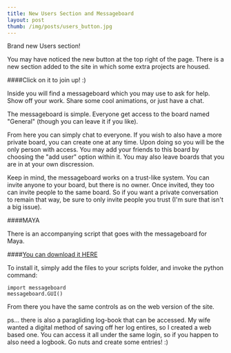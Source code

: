 ```yaml
---
title: New Users Section and Messageboard
layout: post
thumb: /img/posts/users_button.jpg
---
```

Brand new Users section!

You may have noticed the new button at the top right of the page. There is a new section added to the site in which some extra projects are housed.<!-- more -->

####Click on it to join up! :)

Inside you will find a messageboard which you may use to ask for help. Show off your work. Share some cool animations, or just have a chat.

The messageboard is simple. Everyone get access to the board named "General" (though you can leave it if you like).

From here you can simply chat to everyone. If you wish to also have a more private board, you can create one at any time. Upon doing so you will be the only person with access. You may add your friends to this board by choosing the "add user" option within it. You may also leave boards that you are in at your own discression.

Keep in mind, the messageboard works on a trust-like system. You can invite anyone to your board, but there is no owner. Once invited, they too can invite people to the same board. So if you want a private conversation to remain that way, be sure to only invite people you trust (I'm sure that isn't a big issue).

####MAYA

There is an accompanying script that goes with the messageboard for Maya.

####[You can download it HERE](http://internetimagery.com/downloads/messageboard.zip)

To install it, simply add the files to your scripts folder, and invoke the python command:

	import messageboard
	messageboard.GUI()

From there you have the same controls as on the web version of the site.




ps... there is also a paragliding log-book that can be accessed. My wife wanted a digital method of saving off her log entires, so I created a web based one. You can access it all under the same login, so if you happen to also need a logbook. Go nuts and create some entries! :)